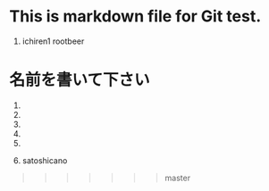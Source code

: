 # This is markdown file for Git test.

1. ichiren1
rootbeer

# 名前を書いて下さい
1. 
2. 
3. 
4. 
5.

7. satoshicano 
>>>>>>> master
